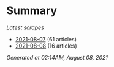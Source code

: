 # Summary
*Latest scrapes*
* [2021-08-07](https://github.com/nuuuwan/news_lk/blob/data/news_lk.2021-08-07.json) (61 articles)
* [2021-08-08](https://github.com/nuuuwan/news_lk/blob/data/news_lk.2021-08-08.json) (16 articles)

*Generated at 02:14AM, August 08, 2021*